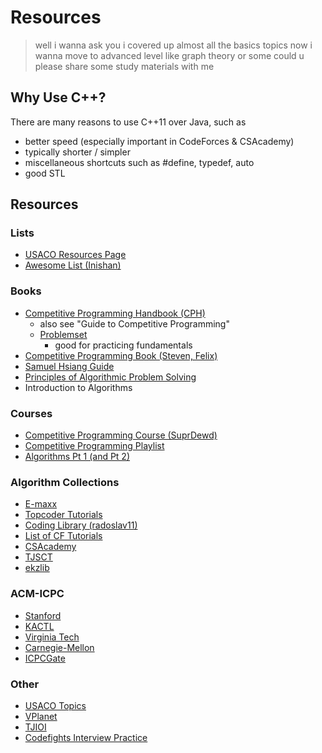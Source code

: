 # Resources

> well i wanna ask you i covered up almost all the basics topics now i wanna move to advanced level like graph theory or some could u please share some study materials with me

## Why Use C++?

There are many reasons to use C++11 over Java, such as
  * better speed (especially important in CodeForces & CSAcademy)
  * typically shorter / simpler
  * miscellaneous shortcuts such as #define, typedef, auto
  * good STL

## Resources

### Lists
  * [USACO Resources Page](http://www.usaco.org/index.php?page=resources)
  * [Awesome List (Inishan)](http://codeforces.com/blog/entry/23054)

### Books
  * [Competitive Programming Handbook (CPH)](https://cses.fi/book/)
    * also see "Guide to Competitive Programming"
    * [Problemset](https://cses.fi/problemset/)
      * good for practicing fundamentals
  * [Competitive Programming Book (Steven, Felix)](http://www.comp.nus.edu.sg/~stevenha/myteaching/competitive_programming/cp1.pdf)
  * [Samuel Hsiang Guide](https://github.com/alwayswimmin/cs_guide)
  * [Principles of Algorithmic Problem Solving](http://www.csc.kth.se/~jsannemo/slask/main.pdf)
  * Introduction to Algorithms

### Courses
  * [Competitive Programming Course (SuprDewd)](https://github.com/SuprDewd/T-414-AFLV)
  * [Competitive Programming Playlist](https://www.commonlounge.com/community/862d2091c64e447cacde77d4c76a9ac3)
  * [Algorithms Pt 1 (and Pt 2)](https://www.coursera.org/learn/algorithms-part1)

### Algorithm Collections
  * [E-maxx](https://e-maxx-eng.appspot.com/)
  * [Topcoder Tutorials](http://www.topcoder.com/community/data-science/data-science-tutorials/)
  * [Coding Library (radoslav11)](https://github.com/radoslav11/Coding-Library?files=1)
  * [List of CF Tutorials](http://codeforces.com/blog/entry/57282)
  * [CSAcademy](https://csacademy.com/lessons/)
  * [TJSCT](https://activities.tjhsst.edu/sct/)
  * [ekzlib](http://ekzlib.herokuapp.com)

### ACM-ICPC
  * [Stanford](http://web.stanford.edu/class/cs97si/)
  * [KACTL](https://github.com/kth-competitive-programming/kactl)
  * [Virginia Tech](https://icpc.cs.vt.edu/#/)
  * [Carnegie-Mellon](https://contest.cs.cmu.edu/295/f17/)
  * [ICPCGate](https://icpcgate.org/contest/index.php)

### Other
  * [USACO Topics](https://www.quora.com/What-topics-algorithms-should-be-mastered-to-pass-each-of-the-four-divisions-of-USACO)
  * [VPlanet](https://vplanetcoding.com/)
  * [TJIOI](https://github.com/tjsct/tjioi-study-guide)
  * [Codefights Interview Practice](https://codefights.com/interview-practice)
